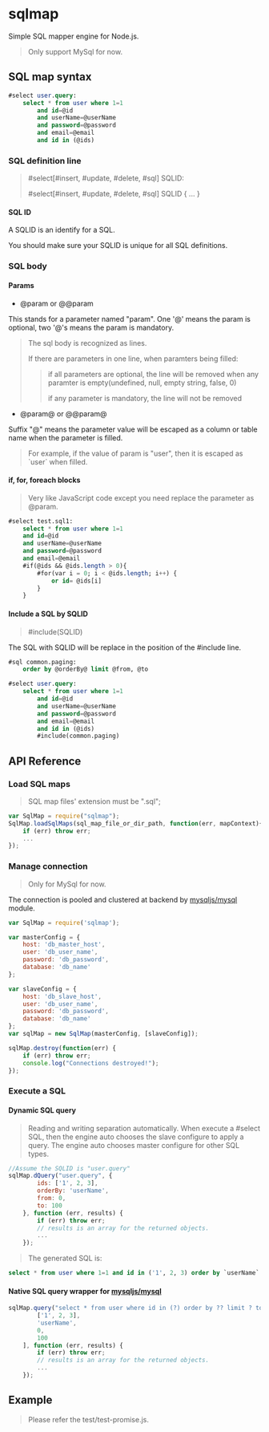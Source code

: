 # sqlmap

Simple SQL mapper engine for Node.js.
> Only support MySql for now.

## SQL map syntax

```sql
#select user.query:
    select * from user where 1=1
        and id=@id
        and userName=@userName
        and password=@password
        and email=@email
        and id in (@ids)
```

### SQL definition line

> \#select[#insert, #update, #delete, #sql] SQLID:
>
> \#select[#insert, #update, #delete, #sql] SQLID { ... }

#### SQL ID

A SQLID is an identify for a SQL.

You should make sure your SQLID is unique for all SQL definitions.

### SQL body

#### Params

* @param or @@param

This stands for a parameter named "param". One '@' means the param is optional, two '@'s means the param is mandatory.

>The sql body is recognized as lines.
>
>If there are parameters in one line, when paramters being filled:
>> if all parameters are optional, the line will be removed when any paramter is empty(undefined, null, empty string, false, 0)
>>
>> if any parameter is mandatory, the line will not be removed

* @param@ or @@param@

Suffix "@" means the parameter value will be escaped as a column or table name when the parameter is filled.

> For example, if the value of param is "user", then it is escaped as \`user\` when filled.

#### if, for, foreach blocks

>Very like JavaScript code except you need replace the parameter as @param.

```sql
#select test.sql1:
    select * from user where 1=1
    and id=@id
    and userName=@userName
    and password=@password
    and email=@email
    #if(@ids && @ids.length > 0){
        #for(var i = 0; i < @ids.length; i++) {
            or id= @ids[i]
        }
    }
```

#### Include a SQL by SQLID

> \#include(SQLID)

The SQL with SQLID will be replace in the position of the #include line.

```sql
#sql common.paging:
    order by @orderBy@ limit @from, @to

#select user.query:
    select * from user where 1=1
        and id=@id
        and userName=@userName
        and password=@password
        and email=@email
        and id in (@ids)
        #include(common.paging)
```

## API Reference

### Load SQL maps

> SQL map files' extension must be ".sql";

```js
var SqlMap = require("sqlmap");
SqlMap.loadSqlMaps(sql_map_file_or_dir_path, function(err, mapContext){
    if (err) throw err;
    ...
});
```

### Manage connection

> Only for MySql for now.

The connection is pooled and clustered at backend by [mysqljs/mysql](https://github.com/mysqljs/mysql) module.

```js
var SqlMap = require('sqlmap');

var masterConfig = {
    host: 'db_master_host',
    user: 'db_user_name',
    password: 'db_password',
    database: 'db_name'
};

var slaveConfig = {
    host: 'db_slave_host',
    user: 'db_user_name',
    password: 'db_password',
    database: 'db_name'
};
var sqlMap = new SqlMap(masterConfig, [slaveConfig]);

sqlMap.destroy(function(err) {
    if (err) throw err;
    console.log("Connections destroyed!");
});
```

### Execute a SQL

#### Dynamic SQL query

> Reading and writing separation automatically. 
> When execute a #select SQL, then the engine auto chooses the slave configure to apply a query. The engine auto chooses master configure for other SQL types.

```js
//Assume the SQLID is "user.query"
sqlMap.dQuery("user.query", {
        ids: ['1', 2, 3],
        orderBy: 'userName',
        from: 0,
        to: 100
    }, function (err, results) {
        if (err) throw err;
        // results is an array for the returned objects.
        ...
    });
```

> The generated SQL is:

```sql
select * from user where 1=1 and id in ('1', 2, 3) order by `userName` limit 0, 100
```

#### Native SQL query wrapper for [mysqljs/mysql](https://github.com/mysqljs/mysql)

```js
sqlMap.query("select * from user where id in (?) order by ?? limit ? to ?", [
        ['1', 2, 3],
        'userName',
        0,
        100
    ], function (err, results) {
        if (err) throw err;
        // results is an array for the returned objects.
        ...
    });
```

## Example

> Please refer the test/test-promise.js.
